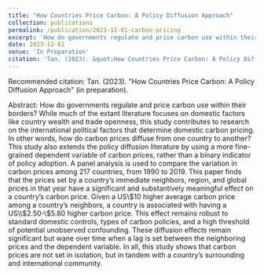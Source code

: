 ```yaml
---
title: "How Countries Price Carbon: A Policy Diffusion Approach"
collection: publications
permalink: /publication/2023-12-01-carbon-pricing
excerpt: 'How do governments regulate and price carbon use within their borders? While much of the extant literature focuses on domestic factors like country wealth and trade openness, this study contributes to research on the international political factors that determine domestic carbon pricing. In other words, how do carbon prices diffuse from one country to another? This study also extends the policy diffusion literature by using a more fine-grained dependent variable of carbon prices, rather than a binary indicator of policy adoption. A panel analysis is used to compare the variation in carbon prices among 217 countries, from 1990 to 2019. This paper finds that the prices set by a country’s immediate neighbors, region, and global prices in that year have a significant and substantively meaningful effect on a country’s carbon price. Given a US\\$10 higher average carbon price among a country’s neighbors, a country is associated with having a US\\$2.50-\\$5.80 higher carbon price. This effect remains robust to standard domestic controls, types of carbon policies, and a high threshold of potential unobserved confounding. These diffusion effects remain significant but wane over time when a lag is set between the neighboring prices and the dependent variable. In all, this study shows that carbon prices are not set in isolation, but in tandem with a country’s surrounding and international community.'
date: 2023-12-01
venue: 'In Preparation'
citation: 'Tan. (2023). &quot;How Countries Price Carbon: A Policy Diffusion Approach.&quot; <i>In Preparation</i>.'
---
```

Recommended citation: Tan. (2023). "How Countries Price Carbon: A Policy Diffusion Approach" (in preparation). 

Abstract: How do governments regulate and price carbon use within their borders? While much of the extant literature focuses on domestic factors like country wealth and trade openness, this study contributes to research on the international political factors that determine domestic carbon pricing. In other words, how do carbon prices diffuse from one country to another? This study also extends the policy diffusion literature by using a more fine-grained dependent variable of carbon prices, rather than a binary indicator of policy adoption. A panel analysis is used to compare the variation in carbon prices among 217 countries, from 1990 to 2019. This paper finds that the prices set by a country’s immediate neighbors, region, and global prices in that year have a significant and substantively meaningful effect on a country’s carbon price. Given a US\\$10 higher average carbon price among a country’s neighbors, a country is associated with having a US\\$2.50-\\$5.80 higher carbon price. This effect remains robust to standard domestic controls, types of carbon policies, and a high threshold of potential unobserved confounding. These diffusion effects remain significant but wane over time when a lag is set between the neighboring prices and the dependent variable. In all, this study shows that carbon prices are not set in isolation, but in tandem with a country’s surrounding and international community.

